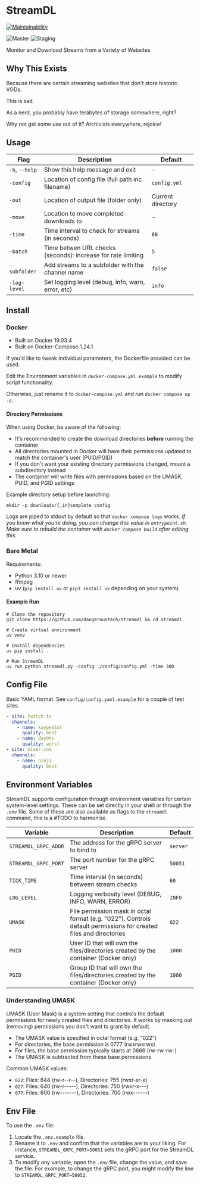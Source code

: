 # StreamDL

[![Maintainability](https://api.codeclimate.com/v1/badges/5145a4b986526fa4573b/maintainability)](https://codeclimate.com/github/dangeroustech/StreamDL/maintainability)

![Master](https://github.com/dangeroustech/streamdl/actions/workflows/deploy_master.yml/badge.svg)
![Staging](https://github.com/dangeroustech/streamdl/actions/workflows/deploy_staging.yml/badge.svg)

Monitor and Download Streams from a Variety of Websites

## Why This Exists

Because there are certain streaming websites that don't store historic VODs.

This is sad.

As a nerd, you probably have terabytes of storage somewhere, right?

Why not get some use out of it? Archivists everywhere, rejoice!

## Usage

| Flag           | Description                                                  | Default           |
| -------------- | ------------------------------------------------------------ | ----------------- |
| `-h`, `--help` | Show this help message and exit                              | -                 |
| `-config`      | Location of config file (full path inc filename)             | `config.yml`      |
| `-out`         | Location of output file (folder only)                        | Current directory |
| `-move`        | Location to move completed downloads to                      | -                 |
| `-time`        | Time interval to check for streams (in seconds)              | `60`              |
| `-batch`       | Time betwen URL checks (seconds): increase for rate limiting | `5`               |
| `-subfolder`   | Add streams to a subfolder with the channel name             | `false`           |
| `-log-level`   | Set logging level (debug, info, warn, error, etc)            | `info`            |

## Install

### Docker

- Built on Docker 19.03.4
- Built on Docker-Compose 1.24.1

If you'd like to tweak individual parameters, the Dockerfile provided can be used.

Edit the Environment variables in `docker-compose.yml.example` to modify script functionality.

Otherwise, just rename it to `docker-compose.yml` and run `docker compose up -d`.

#### Directory Permissions

When using Docker, be aware of the following:

- It's recommended to create the download directories **before** running the container
- All directories mounted in Docker will have their permissions updated to match the container's user (PUID/PGID)
- If you don't want your existing directory permissions changed, mount a subdirectory instead
- The container will write files with permissions based on the UMASK, PUID, and PGID settings

Example directory setup before launching:

```shell
mkdir -p downloads/{,in}complete config
```

Logs are piped to stdout by default so that `docker compose logs` works.
_If you know what you're doing, you can change this value in `entrypoint.sh`._
_Make sure to rebuild the container with `docker compose build` after editing this._

### Bare Metal

Requirements:

- Python 3.10 or newer
- ffmpeg
- uv (`pip install uv` or `pip3 install uv` depending on your system)

#### Example Run

```shell
# Clone the repository
git clone https://github.com/dangeroustech/streamdl && cd streamdl

# Create virtual environment
uv venv

# Install dependencies
uv pip install .

# Run StreamDL
uv run python streamdl.py -config ./config/config.yml -time 300
```

## Config File

Basic YAML format. See `config/config.yaml.example` for a couple of test sites.

```yaml
- site: twitch.tv
  channels:
    - name: kaypealol
      quality: best
    - name: day9tv
      quality: worst
- site: mixer.com
  channels:
    - name: ninja
      quality: best
```

## Environment Variables

StreamDL supports configuration through environment variables for certain system-level settings.
These can be set directly in your shell or through the `.env` file.
Some of these are also available as flags to the `streamdl` command, this is a #TODO to harmonise.

| Variable             | Description                                                                                                       | Default  |
| -------------------- | ----------------------------------------------------------------------------------------------------------------- | -------- |
| `STREAMDL_GRPC_ADDR` | The address for the gRPC server to bind to                                                                        | `server` |
| `STREAMDL_GRPC_PORT` | The port number for the gRPC server                                                                               | `50051`  |
| `TICK_TIME`          | Time interval (in seconds) between stream checks                                                                  | `60`     |
| `LOG_LEVEL`          | Logging verbosity level (DEBUG, INFO, WARN, ERROR)                                                                | `INFO`   |
| `UMASK`              | File permission mask in octal format (e.g. "022"). Controls default permissions for created files and directories | `022`    |
| `PUID`               | User ID that will own the files/directories created by the container (Docker only)                                | `1000`   |
| `PGID`               | Group ID that will own the files/directories created by the container (Docker only)                               | `1000`   |

### Understanding UMASK

UMASK (User Mask) is a system setting that controls the default permissions for newly created files and directories.
It works by masking out (removing) permissions you don't want to grant by default.

- The UMASK value is specified in octal format (e.g. "022")
- For directories, the base permission is 0777 (rwxrwxrwx)
- For files, the base permission typically starts at 0666 (rw-rw-rw-)
- The UMASK is subtracted from these base permissions

Common UMASK values:

- `022`: Files: 644 (rw-r--r--), Directories: 755 (rwxr-xr-x)
- `027`: Files: 640 (rw-r-----), Directories: 750 (rwxr-x---)
- `077`: Files: 600 (rw-------), Directories: 700 (rwx------)

## Env File

To use the `.env` file:

1. Locate the `.env.example` file.
2. Rename it to `.env` and confirm that the variables are to your liking.
   For instance, `STREAMDL_GRPC_PORT=50051` sets the gRPC port for the StreamDL service.
3. To modify any variable, open the `.env` file, change the value, and save the file.
   For example, to change the gRPC port, you might modify the line to `STREAMDL_GRPC_PORT=50052`.
